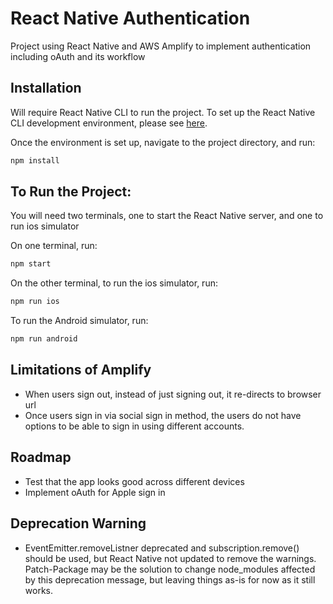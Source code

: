 # React Native Authentication
Project using React Native and AWS Amplify to implement authentication including oAuth and its workflow

## Installation
Will require React Native CLI to run the project.
To set up the React Native CLI development environment, please see [here](https://reactnative.dev/docs/environment-setup).

Once the environment is set up, navigate to the project directory, and run:
```bash
npm install
```

## To Run the Project:
You will need two terminals, one to start the React Native server, and one to run ios simulator

On one terminal, run:
```bash
npm start
```

On the other terminal, to run the ios simulator, run:
```bash
npm run ios
```

To run the Android simulator, run:
```bash
npm run android
```

## Limitations of Amplify
- When users sign out, instead of just signing out, it re-directs to browser url
- Once users sign in via social sign in method, the users do not have options to be able to sign in using different accounts.

## Roadmap
- Test that the app looks good across different devices
- Implement oAuth for Apple sign in

## Deprecation Warning
- EventEmitter.removeListner deprecated and subscription.remove() should be used, but React Native not updated to remove the warnings. Patch-Package may be the solution to change node_modules affected by this deprecation message, but leaving things as-is for now as it still works.